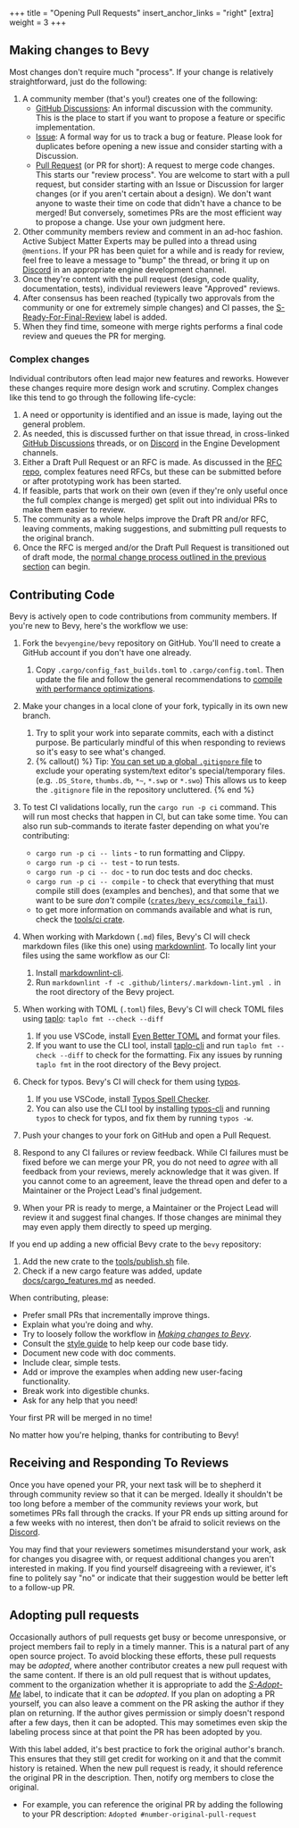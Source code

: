 +++
title = "Opening Pull Requests"
insert_anchor_links = "right"
[extra]
weight = 3
+++

## Making changes to Bevy

Most changes don't require much "process". If your change is relatively straightforward, just do the following:

1. A community member (that's you!) creates one of the following:
    * [GitHub Discussions]: An informal discussion with the community. This is the place to start if you want to propose a feature or specific implementation.
    * [Issue](https://github.com/bevyengine/bevy/issues): A formal way for us to track a bug or feature. Please look for duplicates before opening a new issue and consider starting with a Discussion.
    * [Pull Request](https://github.com/bevyengine/bevy/pulls) (or PR for short): A request to merge code changes. This starts our "review process". You are welcome to start with a pull request, but consider starting with an Issue or Discussion for larger changes (or if you aren't certain about a design). We don't want anyone to waste their time on code that didn't have a chance to be merged! But conversely, sometimes PRs are the most efficient way to propose a change. Use your own judgment here.
2. Other community members review and comment in an ad-hoc fashion. Active Subject Matter Experts may be pulled into a thread using `@mentions`. If your PR has been quiet for a while and is ready for review, feel free to leave a message to "bump" the thread, or bring it up on [Discord] in an appropriate engine development channel.
3. Once they're content with the pull request (design, code quality, documentation, tests), individual reviewers leave "Approved" reviews.
4. After consensus has been reached (typically two approvals from the community or one for extremely simple changes) and CI passes, the [S-Ready-For-Final-Review](https://github.com/bevyengine/bevy/issues?q=is%3Aopen+is%3Aissue+label%3AS-Ready-For-Final-Review) label is added.
5. When they find time, someone with merge rights performs a final code review and queues the PR for merging.

[Discord]: https://discord.com/invite/bevy
[GitHub Discussions]: https://github.com/bevyengine/bevy/discussions

### Complex changes

Individual contributors often lead major new features and reworks. However these changes require more design work and scrutiny. Complex changes like this tend to go through the following life-cycle:

1. A need or opportunity is identified and an issue is made, laying out the general problem.
2. As needed, this is discussed further on that issue thread, in cross-linked [GitHub Discussions] threads, or on [Discord] in the Engine Development channels.
3. Either a Draft Pull Request or an RFC is made. As discussed in the [RFC repo](https://github.com/bevyengine/rfcs), complex features need RFCs, but these can be submitted before or after prototyping work has been started.
4. If feasible, parts that work on their own (even if they're only useful once the full complex change is merged) get split out into individual PRs to make them easier to review.
5. The community as a whole helps improve the Draft PR and/or RFC, leaving comments, making suggestions, and submitting pull requests to the original branch.
6. Once the RFC is merged and/or the Draft Pull Request is transitioned out of draft mode, the [normal change process outlined in the previous section](#making-changes-to-bevy) can begin.

## Contributing Code

Bevy is actively open to code contributions from community members.
If you're new to Bevy, here's the workflow we use:

1. Fork the `bevyengine/bevy` repository on GitHub. You'll need to create a GitHub account if you don't have one already.
    1. Copy `.cargo/config_fast_builds.toml` to `.cargo/config.toml`. Then update the file and follow the general
  recommendations to [compile with performance optimizations](https://bevyengine.org/learn/quick-start/getting-started/setup/#compile-with-performance-optimizations).
2. Make your changes in a local clone of your fork, typically in its own new branch.
   1. Try to split your work into separate commits, each with a distinct purpose. Be particularly mindful of this when responding to reviews so it's easy to see what's changed.
   2. {% callout() %}
    Tip: [You can set up a global `.gitignore` file](https://docs.github.com/en/get-started/getting-started-with-git/ignoring-files#configuring-ignored-files-for-all-repositories-on-your-computer) to exclude your operating system/text editor's special/temporary files. (e.g. `.DS_Store`, `thumbs.db`, `*~`, `*.swp` or `*.swo`) This allows us to keep the `.gitignore` file in the repository uncluttered.
    {% end %}

3. To test CI validations locally, run the `cargo run -p ci` command. This will run most checks that happen in CI, but can take some time. You can also run sub-commands to iterate faster depending on what you're contributing:
    * `cargo run -p ci -- lints` - to run formatting and Clippy.
    * `cargo run -p ci -- test` - to run tests.
    * `cargo run -p ci -- doc` - to run doc tests and doc checks.
    * `cargo run -p ci -- compile` - to check that everything that must compile still does (examples and benches), and that some that we want to be sure *don't* compile ([`crates/bevy_ecs/compile_fail`](https://github.com/bevyengine/bevy/tree/main/crates/bevy_ecs/compile_fail)).
    * to get more information on commands available and what is run, check the [tools/ci crate](https://github.com/bevyengine/bevy/tree/main/tools/ci).
4. When working with Markdown (`.md`) files, Bevy's CI will check markdown files (like this one) using [markdownlint](https://github.com/DavidAnson/markdownlint).
To locally lint your files using the same workflow as our CI:
   1. Install [markdownlint-cli](https://github.com/igorshubovych/markdownlint-cli).
   2. Run `markdownlint -f -c .github/linters/.markdown-lint.yml .` in the root directory of the Bevy project.
5. When working with TOML (`.toml`) files, Bevy's CI will check TOML files using [taplo](https://taplo.tamasfe.dev/): `taplo fmt --check --diff`
   1. If you use VSCode, install [Even Better TOML](https://marketplace.visualstudio.com/items?itemName=tamasfe.even-better-toml) and format your files.
   2. If you want to use the CLI tool, install [taplo-cli](https://taplo.tamasfe.dev/cli/installation/cargo.html) and run `taplo fmt --check --diff` to check for the formatting. Fix any issues by running `taplo fmt` in the root directory of the Bevy project.
6. Check for typos. Bevy's CI will check for them using [typos](https://github.com/crate-ci/typos).
   1. If you use VSCode, install [Typos Spell Checker](https://marketplace.visualstudio.com/items?itemName=tekumara.typos-vscode).
   2. You can also use the CLI tool by installing [typos-cli](https://github.com/crate-ci/typos?tab=readme-ov-file#install) and running `typos` to check for typos, and fix them by running `typos -w`.
7. Push your changes to your fork on GitHub and open a Pull Request.
8. Respond to any CI failures or review feedback. While CI failures must be fixed before we can merge your PR, you do not need to *agree* with all feedback from your reviews, merely acknowledge that it was given. If you cannot come to an agreement, leave the thread open and defer to a Maintainer or the Project Lead's final judgement.
9. When your PR is ready to merge, a Maintainer or the Project Lead will review it and suggest final changes. If those changes are minimal they may even apply them directly to speed up merging.

If you end up adding a new official Bevy crate to the `bevy` repository:

1. Add the new crate to the [tools/publish.sh](https://github.com/bevyengine/bevy/blob/main/tools/publish.sh) file.
2. Check if a new cargo feature was added, update [docs/cargo_features.md](https://github.com/bevyengine/bevy/blob/main/docs/cargo_features.md) as needed.

When contributing, please:

* Prefer small PRs that incrementally improve things.
* Explain what you're doing and why.
* Try to loosely follow the workflow in [*Making changes to Bevy*](#making-changes-to-bevy).
* Consult the [style guide](@/contribute/helping-out/creating-examples.md#style-guide) to help keep our code base tidy.
* Document new code with doc comments.
* Include clear, simple tests.
* Add or improve the examples when adding new user-facing functionality.
* Break work into digestible chunks.
* Ask for any help that you need!

Your first PR will be merged in no time!

No matter how you're helping, thanks for contributing to Bevy!

## Receiving and Responding To Reviews

Once you have opened your PR, your next task will be to shepherd it through community review so that it can be merged. Ideally it shouldn't be too long before a member of the community reviews your work, but sometimes PRs fall through the cracks. If your PR ends up sitting around for a few weeks with no interest, then don't be afraid to solicit reviews on the [Discord].

You may find that your reviewers sometimes misunderstand your work, ask for changes you disagree with, or request additional changes you aren't interested in making. If you find yourself disagreeing with a reviewer, it's fine to politely say "no" or indicate that their suggestion would be better left to a follow-up PR.

## Adopting pull requests

Occasionally authors of pull requests get busy or become unresponsive, or project members fail to reply in a timely manner.
This is a natural part of any open source project.
To avoid blocking these efforts, these pull requests may be *adopted*, where another contributor creates a new pull request with the same content.
If there is an old pull request that is without updates, comment to the organization whether it is appropriate to add the
*[S-Adopt-Me](https://github.com/bevyengine/bevy/labels/S-Adopt-Me)* label, to indicate that it can be *adopted*.
If you plan on adopting a PR yourself, you can also leave a comment on the PR asking the author if they plan on returning.
If the author gives permission or simply doesn't respond after a few days, then it can be adopted.
This may sometimes even skip the labeling process since at that point the PR has been adopted by you.

With this label added, it's best practice to fork the original author's branch.
This ensures that they still get credit for working on it and that the commit history is retained.
When the new pull request is ready, it should reference the original PR in the description.
Then, notify org members to close the original.

* For example, you can reference the original PR by adding the following to your PR description: `Adopted #number-original-pull-request`
